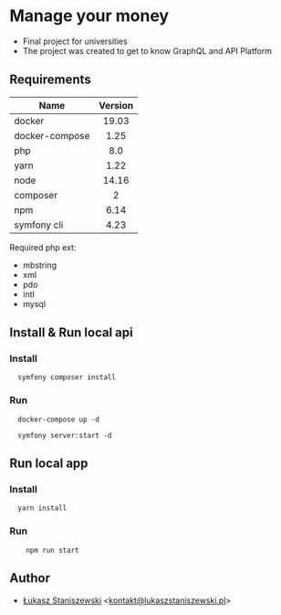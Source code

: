 # Manage your money

- Final project for universities
- The project was created to get to know GraphQL and API Platform

## Requirements

| Name           | Version       |
| -------------- |:-------------:|
| docker         | 19.03         |
| docker-compose | 1.25          |
| php            | 8.0           |
| yarn           | 1.22          |
| node           | 14.16         |
| composer       | 2             |
| npm            | 6.14          |
| symfony cli    | 4.23          |

Required php ext:

- mbstring
- xml
- pdo
- intl
- mysql

## Install & Run local api

### Install

```shell
  symfony composer install
```

### Run

```shell
  docker-compose up -d
    
  symfony server:start -d
```

## Run local app

### Install

```shell
  yarn install
```

### Run

```shell
    npm run start
```

## Author

- [Łukasz Staniszewski](https://lukaszstaniszewski.pl) <[kontakt@lukaszstaniszewski.pl](mailto:kontakt@lukaszstaniszewski.pl)>

